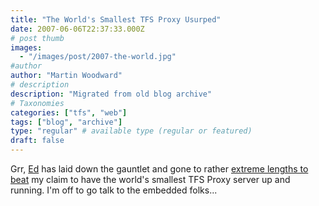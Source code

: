 ```yaml
---
title: "The World's Smallest TFS Proxy Usurped"
date: 2007-06-06T22:37:33.000Z
# post thumb
images:
  - "/images/post/2007-the-world.jpg"
#author
author: "Martin Woodward"
# description
description: "Migrated from old blog archive"
# Taxonomies
categories: ["tfs", "web"]
tags: ["blog", "archive"]
type: "regular" # available type (regular or featured)
draft: false
---
```

Grr, [Ed](http://www.edwardthomson.com/) has laid down the gauntlet and gone to rather [extreme lengths to beat](http://www.edwardthomson.com/blog/2007/06/the_new_smallest_tfs_proxy.html) my claim to have the world's smallest TFS Proxy server up and running.  I'm off to go talk to the embedded folks...